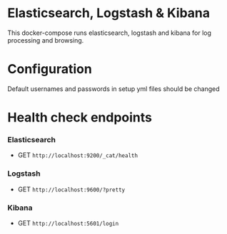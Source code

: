 # Elasticsearch, Logstash & Kibana

This docker-compose runs elasticsearch, logstash and kibana for log processing and browsing.

# Configuration

Default usernames and passwords in setup yml files should be changed

# Health check endpoints

### Elasticsearch 

* GET `http://localhost:9200/_cat/health`

### Logstash

* GET `http://localhost:9600/?pretty`

### Kibana

* GET `http://localhost:5601/login`